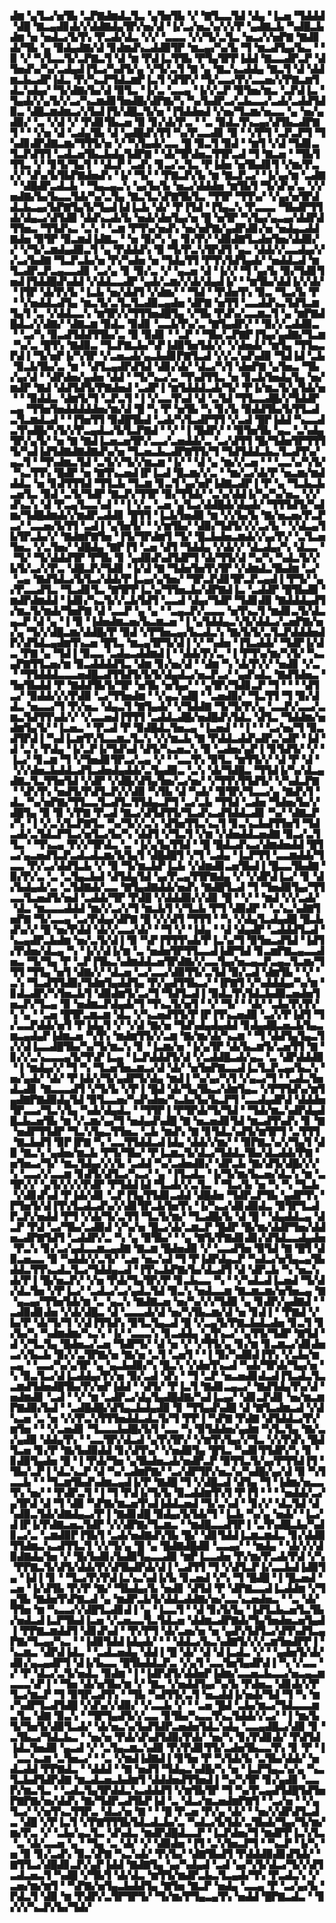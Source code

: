 ▟▆▝▄▜▃▞▅▜▙▝▃▛▇▟▆▟▃▜▃▝▄▜▅▜▙▝▞▝▇▜▃▃▜▟▝▟▄▝▐▃▅▝▜▟▟▟▝▟█▝▇▃▄▟▊▟▞▞▟▟▇▟▄▜▛▞▅▞▟▝▐▞▃▞▅▃▚▞▞▞▛▝▄▟▇▃▙▝▚▟█▃▙▟▆▝▅▝▅▟▃▞▙▜▚▝▛▃▟▞▟▃▝▞▞▝▃▃▃▝▞▞▜▞▃▜▃▝▅▃▞▞▅▛▇▝▇▟▊▟▞▜▙▝▄▝▉▟▄▟▇▞▟▝▊▟▆▟▚▃▟▟▉▜▛▝▆▃▄▞▚▞▙▝▜▝▆▃▟▜▄▞▙▃▝▝▉▝▞▝▚▜▃▃▜▞▃▛▇▃▜▝▟▝▆▝▛▟▐▃▜▜▙▝▛▜▄▜▛▛▐▟▟▝▇▃▃▟▛▃▛▝▟▜▅▟▚▞▚▞▃▟▄▟▐▜▃▞▚▟▜▞▄▝▞▜▞▃▜▝▇▝▄▝▇▃▚▃▟▟▄▝▇▃▜▝▟▝▟▟▆▃▙▃▟▛▐▟▃▝▛▞▚▃▛▜▟▃▆▛▐▃▜▝▟▜▛▞▝▜▞▃▃▞▛▞▃▃▅▞▞▛▇▃▆▜▟▃▚▟▄▞▝▜▞▟▇▞▙▞▟▝▉▜▃▝▐▞▃▝▃▃▄▝▐▞▞▃▛▝▉▜▅▞▆▃▝▃▛▟▐▃▝▜▄▟▞▞▄▜▞▞▃▞▚▃▆▟▊▜▅▟█▞▟▛▇▞▚▝▚▞▙▟▛▃▞▃▙▃▃▞▃▟▞▃▟▟▜▟▉▃▝▟█▃▆▟▆▃▞▞▙▟▐▜▞▟█▃▜▞▅▝▐▜▟▟▅▟▝▞▅▞▜▃▆▞▅▃▃▝▄▝▅▞▄▟▉▞▝▃▝▞▟▝▞▝▛▟▊▜▙▃▅▝▉▝▊▞▟▞▛▃▝▝▃▝▉▟▃▜▚▃▄▞▟▜▙▃▟▛▇▜▝▝▝▞▅▝▟▝▃▟▄▜▙▝▟▝▄▟█▟▚▜▜▝▚▞▛▃▃▟▊▝▉▝▝▞▛▜▝▃▛▃▛▜▝▜▚▟▊▟▛▟▇▃▆▞▜▜▜▞▅▝▞▝▚▜▄▟▞▃▃▝█▝▉▃▜▝▉▟▝▝▆▜▝▞▟▝▜▟▊▃▜▃▛▟▜▜▝▃▟▃▅▜▙▃▙▟▄▜▟▛▇▝▝▟▞▜▛▟▅▃▜▜▛▃▟▝▜▝▇▃▅▝▝▜▙▜▜▜▃▝▞▝▊▜▞▜▄▜▝▝▟▃▛▝▃▟▚▝▊▃▞▃▜▃▝▛▐▟▅▝▅▜▙▟▊▜▝▞▆▞▛▃▞▞▝▟▚▞▙▜▙▛▇▟▅▟▚▝▐▞▝▜▞▝▝▛▇▃▛▞▙▝▆▝▇▃▛▃▞▝▐▞▄▞▆▝▃▟▇▝▝▟█▟▛▃▟▃▙▝▝▜▄▃▄▃▚▝▄▞▙▞▙▝▅▃▞▟▟▟▅▝▆▜▙▜▝▜▞▟▚▞▃▝▞▞▅▟▇▞▙▞▙▃▃▜▟▞▚▞▃▜▄▝▇▃▜▃▚▛▇▜▙▜▃▝▜▜▛▝▜▜▚▞▝▞▄▞▅▜▛▟▟▃▙▃▄▞▙▛▇▜▄▜▞▜▄▟▐▟▐▃▙▝▟▞▝▛▐▜▟▝▐▜▄▃▚▝▛▃▃▃▝▜▙▟▛▜▜▟▞▟▄▃▞▟▜▟▉▝▟▟▚▃▟▞▙▝▅▟▞▟▅▜▄▞▅▝█▝▅▜▛▝▚▜▄▞▄▃▄▞▟▟▛▟▜▜▅▃▝▜▜▟▚▃▝▃▚▝▝▃▆▝▛▜▚▞▅▟▚▝▅▞▅▛▇▞▄▟▛▟▊▞▅▝▅▟▄▃▟▟▇▟▅▝▉▜▛▝▉▃▆▟▐▟▇▃▝▝▅▝▉▞▚▝▄▝▊▞▛▞▝▟▉▟▇▜▃▟▅▜▅▞▟▟▉▞▞▝▞▜▞▃▆▟▄▟▉▃▜▝▄▝▛▟▟▟▚▝▉▝▜▞▛▃▚▜▛▟▜▝▄▃▝▟▟▞▞▃▃▟▄▞▞▞▃▞▙▟▇▝▜▃▛▃▙▞▅▝▛▞▚▟▅▝▅▝▜▟▄▜▜▝▛▜▚▜▟▜▄▟▞▝▅▟▟▃▟▝▆▜▃▟▛▃▛▃▄▃▃▟▊▝▃▞▄▝▊▝▉▞▃▝▞▝▄▃▅▝▟▝▐▞▞▝▜▝▄▞▙▝▉▞▜▟▊▜▅▟▐▜▟▟█▟▚▟▟▝▞▟▟▃▃▟▛▝▄▟▞▃▆▞▞▟▞▟▄▟▐▞▝▝▆▜▙▞▟▟▐▞▞▟▞▝▐▜▛▝▟▞▛▞▙▝▐▃▙▝▅▞▟▟▜▝▞▟▆▞▝▝▜▟▝▝▛▟▅▜▚▝▉▃▝▜▃▞▙▝▛▝▝▞▅▟▟▃▟▜▄▝▆▃▜▞▃▜▃▜▃▟▉▃▄▟▅▝▟▛▇▝▅▜▜▝▃▃▟▟▚▃▜▟▜▃▆▜▄▜▝▃▝▞▟▟▃▃▚▝▆▜▛▞▞▜▜▜▅▟█▜▄▝▞▜▙▝▛▟▚▞▃▃▆▃▜▝▄▝▆▛▇▟█▟▃▞▞▟▇▞▝▟▇▃▆▝▉▟▃▝▉▟▊▝▃▃▙▜▚▞▃▝▇▜▄▟▛▞▝▝▉▞▞▃▟▟▉▃▝▝▃▞▚▝▉▃▟▜▟▟▜▜▙▞▃▝▉▝▉▟▊▝▝▃▛▝▝▜▙▞▃▛▇▛▐▜▄▞▄▟▇▞▜▃▆▝▚▞▃▝█▜▚▝▇▟▉▃▝▜▃▛▇▃▙▞▚▛▐▟▉▜▅▜▟▞▞▝▞▟▅▟▞▝▆▜▄▝▜▜▄▃▛▟▐▝▜▞▅▛▐▞▚▜▛▝▞▃▅▃▟▞▄▃▙▟▊▛▇▜▃▟▝▞▞▃▚▟▚▟▉▝▜▟▐▟▝▃▙▝▉▃▙▜▙▞▃▝▆▝▝▟▜▃▄▟▛▟▜▟▝▟▊▞▟▞▝▟▃▞▚▜▝▟▅▛▇▝▄▜▅▃▝▜▙▞▄▞▟▝▝▟▛▟▅▞▄▟▅▝▟▟▝▝▜▞▚▃▞▃▝▜▚▟▜▜▃▝▅▝▊▃▙▜▅▟▄▜▄▝▅▞▆▟▛▝▇▟▝▟▟▜▟▜▞▛▇▟▅▟▝▃▟▛▐▝▆▜▟▟▟▃▟▞▜▞▝▛▐▞▆▃▜▞▄▜▟▞▅▝▝▝▉▟▟▃▝▟▆▜▞▜▝▃▛▃▜▝▐▝▞▃▃▜▚▟▝▟▝▃▜▟▝▜▜▃▃▟█▞▞▜▟▟▛▃▄▝▜▜▅▜▅▟▟▟▟▟▅▞▆▞▟▝█▝▚▝▛▝▅▜▙▝▚▝▊▞▙▝▉▟▟▜▙▞▙▜▜▃▟▃▜▃▆▟▃▟▝▝▐▜▅▜▜▝▉▟█▜▙▟▝▃▟▞▚▜▃▟▛▜▜▝▞▃▟▝█▛▐▟▟▝▚▃▃▟▃▜▚▟█▞▚▜▞▞▛▃▄▟▃▞▙▜▃▛▇▟▝▝▞▝▐▝█▟▛▞▝▝▉▜▅▜▙▝▄▃▝▃▚▟▄▜▛▞▄▜▞▝▅▝▇▝▇▟▐▃▅▃▅▜▛▞▃▃▞▃▅▟▟▞▃▝▃▞▟▜▜▝█▞▜▟▅▜▛▜▜▜▜▞▚▟▐▟▜▟▇▟▇▟▇▟▚▞▅▝▜▃▅▃▙▃▟▛▇▜▜▞▜▝▜▟▜▟▟▃▙▃▜▃▟▜▚▞▄▃▜▝▝▜▚▟▆▃▜▟▝▃▜▞▞▜▞▞▆▃▆▝▐▞▝▝▟▝▄▝▆▞▞▃▅▝▝▝▃▃▚▞▚▜▞▝▚▃▜▜▚▝█▟▛▝▅▝▇▜▚▃▅▟▐▛▐▃▟▝█▃▆▞▞▃▝▝▆▞▃▞▟▞▛▝▅▃▆▞▆▟▟▟▃▝▅▝▊▟▜▜▜▟▝▜▜▃▙▝▜▃▆▝▊▃▜▝▄▞▅▛▐▟▇▃▟▛▐▝▛▝▄▝▜▃▙▃▙▃▅▜▃▝▉▟▝▃▜▞▜▟▛▝▇▃▛▞▜▜▛▝▉▞▜▜▟▞▝▃▚▞▟▟▐▞▚▞▚▞▅▃▝▞▞▟▚▃▚▝▟▝▛▃▄▜▃▃▚▟▝▝▐▝▞▃▝▃▅▝▄▜▃▞▟▟█▟▞▟▄▟▞▝▜▜▜▟▜▞▚▟▆▞▜▟█▟▆▟▞▞▆▟▛▃▟▟▊▝█▜▜▝▐▃▙▜▅▟▉▝▆▝▞▞▙▞▙▝▇▞▅▃▅▞▛▃▛▃▞▝▃▃▅▞▙▜▜▝▃▟▐▝▄▜▅▜▞▝▝▞▆▜▙▞▝▟▉▞▜▟▜▞▞▞▃▞▙▝▝▞▟▃▄▜▙▜▛▃▙▞▞▝▇▟▆▛▇▜▅▝▐▜▞▜▛▟▆▜▝▜▞▝█▃▙▟▅▃▆▟▞▞▄▞▛▞▝▃▜▃▅▜▅▃▝▞▃▜▅▞▝▟█▟▄▝▇▛▐▜▝▃▅▝▟▜▝▜▟▟▄▝▞▟▞▞▝▟▃▟▄▞▚▝▟▃▃▝▝▜▞▝▜▞▟▟▟▜▛▝▛▜▙▝▊▝▄▟▉▟▚▟▜▟▛▜▝▟▞▜▜▞▟▝▚▞▚▝▚▟▃▜▞▞▙▜▞▃▞▞▛▃▝▟█▃▛▞▜▟▊▝▐▞▟▝▇▝▜▟▅▜▅▜▚▜▛▝▞▟▆▟▃▜▙▟▆▝▃▞▝▃▄▝▇▟▜▟▃▞▙▜▃▞▟▟▞▛▐▃▄▞▄▜▅▞▝▜▛▃▛▟▊▜▛▃▛▃▄▟▐▝▛▜▞▝▄▞▛▃▃▟▜▃▝▜▃▟▊▜▃▝▇▜▛▛▐▃▚▞▜▜▅▃▙▞▟▛▇▟▐▃▝▃▟▟▛▝█▜▙▟▉▝▆▟▛▟▆▟▟▝▐▟▊▞▚▃▜▞▞▃▙▜▟▜▝▃▃▟▝▟▄▞▜▟▛▝▜▟▊▟▉▝▇▟▟▟▄▟▜▞▆▃▜▞▆▟▞▜▅▛▇▝▟▝▃▃▛▝▄▝▄▝▝▃▄▃▛▞▃▃▃▝▅▜▚▃▜▝▆▟▊▃▜▞▟▃▄▃▛▝▟▝▄▝▐▝▉▝▐▟▅▟▆▃▅▞▙▃▆▃▅▝▐▝▄▜▟▟▄▃▚▜▞▟▟▃▞▃▅▛▇▞▅▞▄▝▜▞▞▟█▃▆▞▟▟█▞▛▝▉▟▝▞▛▜▅▃▄▞▙▃▟▃▚▝▇▞▙▜▞▃▜▃▛▟▟▟▅▟▛▞▟▜▟▃▄▟▆▜▚▃▅▝█▜▃▝▆▃▄▜▛▜▞▟▐▝▞▝▚▟▅▝▐▜▃▟▟▞▝▜▟▛▐▞▟▃▝▛▇▝▄▝▜▟▐▝▉▃▃▝▃▟▄▃▟▟▆▟▐▝▝▟▟▞▛▞▃▝▐▝▛▜▚▞▆▞▚▜▞▝▚▃▄▛▇▜▜▃▅▞▆▝▉▃▟▟▟▟▜▃▝▟▆▝▊▞▅▞▟▝▝▟▆▝▚▝▟▞▛▞▞▝▅▟▊▝▞▃▝▝▜▜▟▟▟▃▃▃▅▟█▃▟▜▜▟▜▞▙▜▞▟▄▟▃▞▅▃▛▃▞▝▄▟▚▟▃▝▇▟▜▟▅▃▝▜▅▜▙▟▟▝▛▝▇▟▟▜▙▜▞▜▛▝▅▜▙▝▅▜▄▞▝▝▄▜▛▞▜▟▊▃▛▝▜▝▝▝▝▟▜▃▞▝▉▟▟▞▞▞▛▟▉▝▃▞▜▜▅▟▆▝▝▞▄▃▚▟█▝▝▃▅▟▉▞▝▜▃▜▜▝▜▝▉▞▟▟▃▝▅▃▃▞▜▝▛▞▅▃▝▟▄▃▜▝▇▜▄▟▞▝▞▜▟▟▇▝▜▞▜▞▛▞▄▝▃▃▛▞▃▃▞▃▆▃▜▟▜▜▚▟▞▞▝▞▃▃▅▟▐▜▜▜▝▃▟▟▃▟█▞▅▟█▟▚▜▟▃▝▟▜▃▝▜▟▟▆▞▅▟▆▜▄▜▞▝▐▃▅▃▝▝▛▃▟▝▛▝▉▟█▟▃▜▅▃▄▝▐▃▅▟▝▝▐▝▝▝▃▞▅▞▜▝▉▃▟▜▛▟▐▝▚▟▐▃▆▜▚▜▃▃▆▃▜▃▚▝▞▞▆▃▙▝▇▝▛▟▟▃▟▟▚▟▛▃▚▟▛▝▐▟▝▟▝▃▚▝▛▟▄▝▐▞▃▛▐▞▜▟▚▟▝▟▜▞▚▃▅▃▚▝▉▝▃▟▅▞▄▛▐▝▊▜▟▜▞▝▞▝▐▃▞▝▊▃▆▝▜▝▞▜▅▟▊▜▛▃▞▃▄▝▞▝▝▃▃▜▚▝▉▜▃▝▆▜▜▞▞▝▟▝▛▝▟▝▝▞▞▟▅▃▙▟▟▃▟▜▃▟▅▟▄▟▟▞▃▜▄▟▉▃▝▃▚▝▟▞▜▟█▃▝▜▜▟▐▞▚▞▟▃▄▟▇▃▜▃▜▜▅▜▟▝▞▟▛▝▞▟█▞▟▜▄▜▅▞▃▞▅▞▝▞▜▜▚▜▜▟▜▞▝▞▚▟▃▛▇▝▝▟▚▜▚▝▅▟▜▞▛▟▜▃▛▞▞▟▉▝▚▜▙▝▟▝▚▟▞▝▉▜▛▞▜▃▃▞▄▝▇▟▚▜▝▟▃▝▚▞▅▛▇▞▜▜▃▃▜▃▟▜▃▜▜▟▄▃▛▜▝▃▞▃▙▝▜▜▟▝▃▟▅▝▜▟▅▞▙▞▞▟█▜▄▝▉▝▉▝▞▛▇▝▛▃▟▝▇▃▞▟▜▟▜▜▞▜▃▟▚▃▟▜▟▟▃▟▊▝▚▞▝▟▇▃▛▞▚▝▐▝▞▃▚▜▃▛▇▜▃▝▚▞▜▞▞▃▚▝▟▜▅▜▜▃▚▃▜▝▊▃▚▃▙▟▜▜▅▜▝▜▟▃▟▞▃▜▟▃▛▜▃▞▅▜▃▞▙▞▚▝▟▟▜▝▞▜▃▜▝▞▆▝▞▟▅▟▟▃▅▟▇▝▉▃▞▃▜▜▃▝▝▜▚▃▄▝▛▞▞▜▛▟▃▝▃▝▐▞▄▜▄▜▜▟▝▝█▝█▟▃▟▚▃▞▟▆▟▅▟▟▝█▜▃▞▄▃▅▟▜▃▛▃▟▃▟▃▆▞▙▜▄▜▝▟█▟█▜▝▞▜▝▃▟▄▝▐▃▛▜▜▝▃▃▆▟▟▞▜▃▃▝▛▞▃▞▟▟▜▃▙▝▞▝▉▝▜▞▆▃▙▛▐▃▙▝▞▟▆▟▊▃▅▜▙▟▐▝█▃▃▜▙▟▇▝▉▞▛▞▃▝▃▝▃▜▄▃▙▟▝▟▜▟▄▜▟▝▄▞▛▃▄▜▜▛▇▟▄▝▞▝▞▟▛▟▐▃▞▝▊▝▟▞▙▟▄▟▞▃▝▃▜▟▇▟▞▃▃▝▇▜▄▟▇▟▟▞▅▟▚▝▇▟█▜▃▟▝▜▝▜▅▟▉▜▄▞▜▜▃▃▜▃▅▟▜▞▅▟▝▃▟▟▞▜▛▝▛▟█▝▞▟▟▟▉▞▞▟▊▝█▝▝▞▝▝▆▟▝▞▞▃▟▞▝▟▃▝▆▃▃▃▟▟▟▝▆▞▞▃▞▞▜▝▆▃▙▜▝▞▜▃▙▝▛▜▝▟▉▟▛▝▝▃▚▃▚▟▇▜▅▛▇▝▜▞▃▃▄▝▃▞▛▟▄▞▟▛▇▝█▝▞▞▟▜▝▜▜▜▝▝▚▝▞▟▄▜▃▟▄▟█▝█▃▙▟▚▞▞▝█▝▅▞▛▟▟▝▟▞▞▃▃▞▟▞▝▝▜▝▞▝▐▟▄▝▝▟▝▟▄▟▛▝▃▟▟▟▜▃▟▝▚▃▄▟▛▃▙▟▆▝▅▞▃▜▞▟▐▝▉▝▚▛▐▜▜▜▚▟▞▛▐▃▚▞▜▝▉▜▅▃▟▜▟▝▐▟▜▞▛▟▅▞▟▃▄▝▚▝▐▞▞▟▐▞▆▝▃▝▅▟▅▜▛▜▜▃▃▟▐▟▛▜▟▝▊▃▆▛▇▃▄▃▃▟▅▃▝▜▞▜▄▝▛▝▃▛▐▜▙▃▚▟▆▟▟▃▅▜▛▟▇▞▞▃▃▜▄▞▅▃▄▃▛▃▄▃▜▃▆▞▜▜▜▝▜▜▄▝▅▜▝▟▇▞▞▝▟▃▅▝▃▞▃▃▞▟▉▜▜▞▃▜▟▝▉▞▃▟▝▟▆▜▙▝▝▞▝▃▚▝▜▃▟▜▜▟▉▞▜▟▆▜▄▟▟▜▄▝▛▞▄▟▜▜▙▃▞▝▐▛▇▜▝▞▚▟▟▟▄▞▚▞▆▝▊▟▃▟▛▞▚▜▅▃▙▜▝▟▉▟▆▜▞▃▞▜▝▜▟▜▃▟▐▝▉▟▃▜▚▜▟▃▙▟▉▃▅▟▅▜▅▃▛▞▜▃▄▝▉▝▅▟▆▃▛▟▄▟▞▜▝▜▚▃▜▞▅▜▝▝▞▝▜▞▝▝▟▞▝▃▙▞▛▞▛▞▚▝▄▝▝▃▅▝█▜▛▃▆▃▆▝▟▃▝▞▚▃▅▟▜▜▞▛▐▛▐▜▚▃▅▟▉▝▃▞▞▛▐▟▜▝▜▞▃▃▛▟▟▞▅▜▝▛▐▟▄▜▝▞▝▞▟▝▇▞▅▝▜▟▚▟▄▟▄▟▟▝▊▟▄▟█▃▅▃▙▜▄▃▆▃▄▟▄▛▐▟▆▃▅▝▚▜▚▝▆▟▆▜▜▞▞▃▆▝▇▞▆▞▟▞▚▃▆▝▝▜▝▟▟▜▄▜▄▃▜▞▞▟▐▃▃▟█▜▙▞▚▞▜▞▆▃▚▝▊▝▐▃▆▞▅▝▐▞▄▜▛▝▟▞▙▃▆▜▞▃▅▜▜▝▇▝▊▞▞▃▚▃▃▃▄▜▞▜▚▛▐▃▄▝▐▃▛▟▟▟▜▞▟▝▞▃▟▟█▃▟▞▄▃▝▃▝▟▛▟▟▟▉▝▐▝▆▟▄▞▞▝▜▝▚▝▜▃▅▜▅▃▆▃▞▟▝▟▞▝▅▜▅▛▇▃▃▟▐▃▜▃▛▃▄▞▙▃▚▝▅▞▄▟▞▝▟▞▝▛▐▟▞▞▜▞▄▟▛▜▞▟▄▝▆▟▐▝▚▞▄▞▚▜▝▞▄▃▞▜▝▝▃▟▃▜▅▟▃▟▊▝▇▃▃▃▟▜▝▞▜▞▙▝▞▛▐▝█▟▝▟▞▜▄▜▙▃▞▟▆▜▄▃▝▞▛▜▜▟▚▞▆▜▄▟▇▛▇▟▉▟▄▜▟▝▉▜▃▃▅▞▚▟▚▟▅▞▚▃▙▞▙▞▙▃▛▜▝▃▃▟▄▟▛▟▝▟▟▟▅▜▛▃▃▞▜▃▚▜▄▝▚▟▞▟▄▟▃▝▝▜▜▛▐▝▛▜▛▟▞▜▞▜▟▝▝▜▟▞▆▃▚▟▛▟▄▟█▃▙▃▅▜▙▝▆▝▞▃▆▞▄▞▜▝▅▟▄▟▚▟█▝▇▝▅▃▅▟▊▜▟▝▆▃▟▜▚▟▚▝▊▝▇▝▅▟▛▜▜▟▛▝▜▃▚▜▄▃▜▜▅▃▝▃▙▝▆▟▚▝▇▝▊▜▟▃▚▟▜▞▆▜▛▜▝▃▜▜▜▝▇▃▙▟▜▝▉▛▐▛▇▝▚▝▃▃▜▜▟▟▃▟▐▟▄▝▟▟▞▞▆▞▝▝▉▛▇▃▚▞▞▜▄▜▝▟▉▝▇▃▚▝▄▟▅▞▆▃▙▝▛▜▞▜▙▞▝▛▐▃▆▃▜▞▟▃▞▜▟▟▃▜▙▞▟▃▟▟▞▛▇▝▅▜▅▃▞▜▞▝▆▃▜▟▄▞▞▞▙▝▃▟▟▝▚▞▃▟▅▟▉▞▝▟▛▃▙▝▇▞▟▜▞▟█▞▞▞▚▝▃▃▞▞▃▃▆▝▊▟▜▞▟▜▃▞▚▃▞▝▄▝▐▜▃▟▃▝▐▞▜▞▆▞▙▃▅▞▟▃▚▝▆▝▃▜▛▞▞▝▄▜▞▞▞▞▛▟▛▝▛▜▟▟▐▟▝▜▃▟▞▞▃▜▃▝▝▜▃▞▙▝▅▝▚▝▚▝▜▃▙▝▞▟▊▟▚▟▝▛▐▟▞▟▊▝▃▛▐▜▄▜▜▟▊▃▟▟▝▟█▟▅▝▜▟▛▃▛▜▙▝▄▟▛▜▚▝▛▜▅▜▞▟▐▜▚▜▃▟▃▟▚▞▞▟▊▜▛▃▙▜▅▜▚▝▐▞▚▃▞▟▊▟▉▟▃▝▉▜▛▜▃▟▛▃▛▞▅▟▟▝▛▜▝▞▟▞▜▞▃▜▜▝▜▃▜▞▆▞▝▜▃▟█▞▙▝▟▝█▝▝▟▄▟▟▃▄▝▟▃▛▝▛▟▝▃▞▜▙▞▃▟▉▟▝▞▚▞▅▝█▃▞▟▞▃▆▃▛▝█▟▛▝█▞▆▞▟▟▛▜▅▞▟▟▅▃▟▛▇▜▟▜▝▃▟▟▛▞▃▝▚▝▄▝▉▜▙▞▝▝▄▝▇▜▞▛▇▟▊▟▊▞▟▜▟▃▃▟▄▟▅▝▛▃▚▝▊▞▃▞▄▟▃▃▆▃▄▟▇▝▇▃▆▝█▟▅▟▉▝▞▝▃▃▟▜▅▝▉▜▟▝▇▝█▜▝▟▉▃▅▃▃▝▉▝▚▟▟▞▞▃▜▞▝▃▅▝▅▃▚▟▝▜▝▛▐▟▛▟▄▃▛▝▚▟▃▞▅▜▄▃▄▜▙▟▟▃▜▜▚▃▟▃▜▃▞▜▟▟▄▃▟▝▐▜▚▃▙▛▇▞▙▞▟▃▟▜▝▟▝▟▛▃▙▝▚▝▅▃▚▟▞▛▐▝█▞▅▃▛▞▝▞▅▝▛▟▞▜▄▜▛▞▛▝▊▃▙▃▃▝▚▝▝▞▚▟▃▟▐▃▅▟▝▜▞▟▞▟▃▜▅▝▞▛▐▃▞▝▃▟▃▞▃▞▄▟▃▜▟▝▉▃▚▝▅▟▃▃▆▝▇▃▆▃▆▞▅▜▅▃▄▝▇▝▄▃▄▞▜▜▅▜▟▞▆▝▃▝▄▃▚▝▇▟▇▃▅▝▅▞▚▞▞▞▜▟▉▝▄▝▊▟▛▞▄▟▇▟▝▝▃▟▉▟▊▟▅▝▞▟▞▟█▃▝▟▝▃▃▃▟▞▟▝▅▞▚▜▙▃▆▞▟▝▅▝▊▟▐▝▝▛▇▟▝▞▙▞▛▝▟▞▜▞▜▝▞▟▐▜▜▟▚▝▉▜▃▜▄▃▟▝█▝▞▃▄▜▞▛▇▃▙▟▃▟▅▝▊▃▜▝▊▞▙▞▚▝▚▟▆▟▆▞▚▃▚▝▐▞▝▃▃▃▚▝▊▃▟▟▄▝▄▜▚▃▞▝▄▜▜▞▜▟▛▝▇▜▟▝▟▝▞▜▃▜▄▝█▟▅▃▞▃▅▝▜▟▛▜▞▝▟▝▅▝▞▝▞▜▜▞▄▝▊▞▆▝▊▃▆▃▞▟▊▟▅▃▞▞▙▃▙▝▉▞▞▃▜▛▇▞▅▝▇▞▅▝▃▜▝▃▅▜▝▝▐▝▉▞▚▟▉▟▐▜▚▝▞▃▙▞▆▃▄▝▝▃▃▞▚▞▄▜▛▝▄▝▄▃▙▟▉▞▚▝█▃▚▝▞▟▅▜▚▃▟▝▚▟▞▜▛▟▞▜▄▞▅▝▚▝▉▃▜▃▞▟▐▃▟▟▄▞▛▞▅▝▉▞▃▟▝▟▚▝▝▜▝▃▛▝▅▃▅▟▊▟▃▟▐▜▃▟▃▜▃▃▆▟▜▟▅▟█▜▙▞▛▞▅▛▐▟▟▝▝▟▜▞▝▛▐▃▜▝▇▟▊▃▄▃▞▝▇▟▜▟▄▜▚▞▟▝▅▟▆▟▊▝▃▟▝▝▞▝▆▝▃▟▛▃▞▟▄▜▄▟█▟▇▞▚▟▐▃▄▞▝▟▊▃▛▟▊▝▅▞▆▃▆▛▇▟▉▞▙▟▝▝▃▟█▟█▞▟▜▄▃▙▟▄▟▉▝▊▝▜▜▄▟▚▟█▝▟▝▇▜▃▟▆▃▟▝▞▟▚▃▅▝▃▝▅▝▞▞▛▃▚▜▜▜▅▟▟▃▟▃▜▞▜▝▛▛▐▝▚▛▇▝▛▟▇▝▟▜▟▟▃▞▛▞▆▜▅▝▝▝▞▃▅▟▊▝▜▃▃▃▙▟█▞▙▜▝▃▃▝▚▝▉▜▟▟▅▞▄▟▆▝▚▜▃▜▄▝▇▞▃▞▄▟▉▝▟▟▄▜▚▝▝▃▃▜▛▞▟▃▟▝▄▜▚▜▛▞▝▞▆▜▚▜▄▞▞▜▃▝▞▞▛▟▚▝█▟▜▃▅▝▊▞▛▝▇▞▙▟▉▟▟▝▊▞▟▜▚▞▝▞▅▟▉▜▄▝█▜▃▝▚▟▊▜▜▟▛▞▚▝▊▝▊▟▉▜▄▟▅▝█▝▐▝▛▟▞▜▅▝▄▜▙▟▅▃▟▞▅▟▛▃▛▝▉▜▜▃▜▞▄▞▛▜▜▟▐▜▝▜▙▞▃▛▐▝▟▃▚▃▛▝▟▝▚▞▃▟▆▛▇▞▝▃▞▟▛▜▛▞▅▃▚▞▚▟█▞▄▞▟▝▉▝▚▜▃▃▙▝▝▝▜▃▆▜▙▟▚▟▆▃▄▟▐▞▛▝▇▟█▝▜▝▞▟█▃▟▝▟▜▄▝▜▝▐▟▆▞▅▃▃▜▚▝▅▞▝▝▛▟▛▃▜▝▐▝▜▝▛▟▐▞▜▞▙▝▉▃▟▟▆▜▚▜▝▛▐▜▝▝▝▝▅▟▟▞▃▞▄▜▛▟▝▟▝▜▝▟▉▝▚▛▇▞▆▃▅▜▚▟▐▟▟▃▅▟▝▜▞▃▚▟▝▝▊▞▞▝▟▃▜▟▝▟▚▟▉▃▜▟▞▟▇▟▄▃▞▛▐▝▇▟▊▟█▝▉▟▄▞▙▜▟▞▜▝▐▃▙▝▚▞▄▝▅▟▞▝▐▃▞▟▐▛▐▞▛▟▇▃▅▃▜▟▛▝▞▞▟▛▇▞▜▃▆▃▝▝▆▟█▃▃▟▜▛▐▝▃▜▚▟█▃▙▞▚▟▊▃▞▃▝▃▆▟▉▛▐▜▙▜▝▃▟▞▅▟▇▟▚▜▙▝█▞▝▟▊▜▟▟▐▃▆▃▆▟▃▝▊▞▟▟▉▜▜▟▆▃▚▃▟▜▜▃▜▝▞▞▜▞▄▝█▝▄▝█▟▇▟█▟▉▝▃▃▄▞▝▝▆▟▄▝▝▟▞▞▞▟▉▟▇▟▄▜▅▝▞▝█▞▙▟▊▞▙▟▉▜▄▃▃▟▉▝▆▛▐▃▃▟▅▝▛▞▆▞▛▃▟▞▛▟▝▞▚▝▛▛▇▃▜▞▟▜▞▟▟▞▛▞▟▜▙▟▛▟▞▟▐▝▃▟▜▜▝▜▝▞▟▜▃▛▐▞▃▃▙▟▐▟▉▜▄▝▐▟▐▝▊▝▝▜▃▞▛▞▛▟▐▃▚▃▚▟▐▞▙▝▊▃▅▟▝▞▚▝▜▝█▟█▝▐▝█▃▅▟▝▃▅▝▐▞▟▜▙▝▛▞▛▝▇▞▝▜▙▟▄▞▙▝▅▟▊▝▟▜▟▝▛▝▟▛▇▃▃▟▐▃▟▟▆▝▞▜▄▜▙▝▇▟▅▜▚▛▇▃▟▝▄▝▆▟▛▃▙▜▞▟▟▃▟▟▇▞▅▞▃▃▚▃▅▟▅▃▝▝▃▝▟▞▜▜▅▝▆▝▚▃▃▞▞▟█▜▃▟▊▟▐▝▄▝▐▃▃▜▝▝▟▝▊▞▙▜▄▝▐▟▜▃▙▃▅▜▃▜▙▞▅▟▃▟▐▃▛▜▙▟▐▃▅▝▞▃▅▃▃▜▃▜▟▃▅▝▟▟▆▃▟▛▇▟▞▜▄▜▅▟▅▃▅▜▄▟▐▝▛▛▇▃▆▟▟▜▝▟▊▟▚▟▝▝▛▞▛▜▝▟▞▃▅▞▅▝▅▝▄▟▚▜▟▜▃▞▟▜▚▟▜▃▄▛▇▞▜▃▄▞▚▃▝▝▐▟▉▜▟▟▐▟▄▟▞▝▝▝▟▟▃▞▙▃▚▟▇▜▞▞▞▃▆▜▅▟▛▛▐▝▚▃▆▃▝▟▛▟▐▟▃▝▝▃▟▃▅▟▄▝▟▟▐▝█▝▟▞▝▟▝▟▐▃▟▃▝▞▝▝▄▟▅▜▞▟▞▟▊▞▄▃▄▟▛▜▝▟▐▞▙▃▃▝█▜▙▟▟▃▛▃▝▞▄▜▝▃▃▜▅▜▄▟▛▟▐▝▚▝▞▃▃▝▞▝▛▝▟▃▞▃▜▞▅▟▃▝▉▟▆▝▐▝▐▟▛▟▜▞▟▟▅▛▐▟▆▞▃▃▅▃▙▃▃▞▅▃▄▃▆▃▃▃▚▛▐▝▝▜▅▝▟▞▅▜▙▞▆▝▞▝▇▃▝▞▅▟▟▜▄▞▚▞▙▝▛▟▅▃▝▟▊▟▞▞▛▜▃▞▆▃▛▝▜▝▉▜▛▃▟▜▚▝▝▜▙▝▚▟▜▜▞▃▜▝▅▃▟▟▐▞▅▟▞▜▟▝▜▝▚▝▆▞▚▟▛▜▃▟▜▟█▝▞▟▚▞▞▟▉▞▝▞▃▃▙▝▞▝▝▃▅▝█▟▝▃▙▞▆▃▞▜▟▃▃▃▆▃▜▃▝▟▇▝▉▃▚▝▝▜▛▜▄▟▜▞▞▃▃▝▊▜▙▞▚▃▃▜▚▃▜▟▟▞▞▃▞▝▐▝▆▞▙▜▞▜▅▜▞▟▉▜▃▟▞▝▟▞▅▃▚▞▙▟▜▟▛▃▅▟▅▜▟▃▚▟▄▝▃▃▄▟█▃▞▟▉▝▊▝▃▜▙▃▞▜▟▃▙▃▝▝▅▞▅▝▛▟▞▟▚▟▜▟▉▞▛▟▞▝▅▞▚▝▊▞▛▟▊▟▞▝▛▟▜▟▐▟▃▜▅▟▉▝▄▃▟▝▞▝▃▜▄▃▆▃▚▟▉▝▛▞▛▟▊▜▜▞▃▟▅▜▙▃▃▜▚▝▊▝▛▝▐▝▃▃▚▃▆▝▃▜▅▃▞▝▝▃▝▞▆▟▐▟▇▟▐▝▊▜▅▝▛▝▚▜▟▞▙▝▃▜▙▞▟▟▞▝▅▟▃▟▟▝▛▛▇▟▃▝▝▟▟▟▝▝▇▝▅▟▜▝▜▟▄▃▚▟█▞▚▝▅▝▐▃▛▜▄▃▚▞▄▝▚▃▜▃▙▟▜▟▛▟▇▝▆▃▟▃▅▃▙▟▆▜▝▟▟▟▅▟▜▜▅▟▐▝▚▞▚▜▛▝▊▞▄▟▊▝▃▃▛▞▆▃▜▃▝▝▃▟▃▜▄▜▛▟▟▃▚▃▟▟▟▜▝▞▆▜▙▜▛▝▜▝▚▞▛▃▄▟▜▟█▜▟▜▅▛▇▛▇▞▅▞▟▟▚▝▇▞▜▟▛▃▟▜▙▛▐▟▝▃▝▟▃▞▆▃▅▟▆▛▇▜▝▝▃▞▅▝▝▞▄▜▃▞▝▞▅▜▚▃▜▜▛▃▝▟▃▞▅▝▇▝▝▝█▝▛▃▅▝▛▞▄▝▟▞▝▝▅▞▞▟▛▟▜▃▟▃▝▟█▝▞▛▐▃▜▝▞▛▇▜▜▜▙▜▟▃▟▃▙▞▃▝▚▟▃▞▙▜▟▞▃▜▙▟▞▜▄▞▜▞▆▞▆▞▛▃▝▞▝▃▙▞▄▃▜▃▝▟▚▟▃▝▆▟▛▟█▟▃▃▛▝▐▃▛▟▅▞▜▝▆▟▛▛▐▃▚▜▃▝▃▝▟▞▃▃▅▝▄▝▝▜▄▝▃▝▟▞▝▞▝▟▉▟▅▝▐▜▝▃▚▜▅▃▛▜▝▝▚▃▛▝▐▞▚▝▅▝▉▝▊▞▃▟▚▝▉▃▚▛▇▝▚▃▚▟▞▝▛▞▙▞▝▟▇▜▙▟▜▝▛▟▟▟▉▟▊▟▜▟▞▝▇▜▜▃▞▟█▟▊▃▛▞▄▛▐▟▟▝▇▟▇▜▄▝▄▞▚▟▄▟▝▃▟▝▄▞▚▜▞▟▃▞▜▞▞▟▜▃▟▃▅▃▜▝▚▟█▝▞▜▙▜▝▟▞▟▃▝▆▜▜▞▆▟▛▃▙▃▜▃▄▟▞▜▚▝▛▃▟▃▚▝▞▃▅▞▆▞▆▜▝▝▚▛▇▞▅▜▄▃▙▟▟▜▄▝▇▜▅▝▇▃▛▝▅▟▄▝▃▃▄▝▛▝▃▞▄▞▙▝▛▟▃▜▝▟▉▝▆▝▛▟▛▞▃▜▛▜▛▜▞▝▜▞▆▞▛▜▄▃▄▜▚▝▅▟▟▝█▛▇▃▟▃▝▝▊▞▞▞▚▃▛▞▙▞▜▟▞
